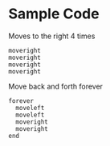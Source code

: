 # Sample Code

Moves to the right 4 times

```
moveright
moveright
moveright
moveright
```

Move back and forth forever

```
forever
  moveleft
  moveleft
  moveright
  moveright
end
```
